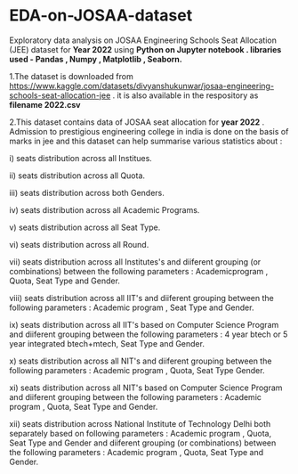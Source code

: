 # EDA-on-JOSAA-dataset
Exploratory data analysis on JOSAA Engineering Schools Seat Allocation (JEE) dataset for **Year 2022** using **Python on Jupyter notebook . libraries used - Pandas , Numpy , Matplotlib , Seaborn.**

1.The dataset is downloaded from https://www.kaggle.com/datasets/divyanshukunwar/josaa-engineering-schools-seat-allocation-jee
.   it is also available in the respository as **filename 2022.csv**

2.This dataset contains data of JOSAA seat allocation for **year 2022** . Admission to prestigious engineering college in india is done on the basis of marks in jee and this dataset can help summarise various statistics about :

i) seats distribution across all Institues.

ii) seats distribution across all Quota.

iii) seats distribution across both Genders.

iv) seats distribution across all Academic Programs.

v) seats distribution across all Seat Type.

vi) seats distribution across all Round.

vii) seats distribution across all Institutes's and diiferent grouping (or combinations) between the following parameters : Academicprogram , Quota, Seat Type and Gender.

viii) seats distribution across all IIT's and diiferent grouping between the following parameters : Academic program , Seat Type and Gender.

ix) seats distribution across all IIT's based on Computer Science Program and diiferent grouping between the following parameters : 4 year btech or 5 year integrated btech+mtech, Seat Type and Gender.

x) seats distribution across all NIT's and diiferent grouping between the following parameters : Academic program , Quota, Seat Type Gender.

xi) seats distribution across all NIT's based on Computer Science Program and diiferent grouping between the following parameters : Academic program , Quota, Seat Type and Gender.

xii) seats distribution across National Institute of Technology Delhi both separately based on following parameters : Academic program , Quota, Seat Type and Gender and diiferent grouping (or combinations) between the following parameters : Academic program , Quota, Seat Type and Gender.
